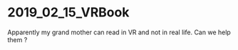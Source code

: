 # 2019_02_15_VRBook
Apparently my grand mother can read in VR and not in real life. Can we help them ?
